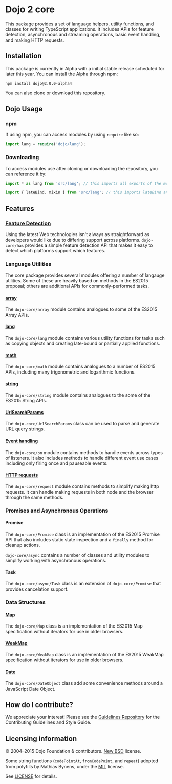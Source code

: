 # Dojo 2 core

This package provides a set of language helpers, utility functions, and classes for writing TypeScript applications.
It includes APIs for feature detection, asynchronous and streaming operations, basic event handling,
and making HTTP requests.

## Installation

This package is currently in Alpha with a initial stable release scheduled for later this year. You can install the Alpha
through npm:

```
npm install dojo@2.0.0-alpha4
```

You can also clone or download this repository.

## Dojo Usage

### npm

If using npm, you can access modules by using ```require``` like so:

```ts
import lang = require('dojo/lang');
```

### Downloading

To access modules use after cloning or downloading the repository, you can reference it by:

```ts
import * as lang from 'src/lang'; // this imports all exports of the module as the object lang

import { lateBind, mixin } from 'src/lang'; // this imports lateBind and mixin from the module
```

## Features

### [Feature Detection](docs/has.md)

Using the latest Web technologies isn't always as straightforward as developers would like due to differing support
across platforms. `dojo-core/has` provides a simple feature detection API that makes it easy to detect which platforms
support which features.

### Language Utilities

The core package provides several modules offering a number of langauge utilities.  Some of these are heavily based
on methods in the ES2015 proposal; others are additional APIs for commonly-performed tasks.

#### [array](docs/array.md)

The `dojo-core/array` module contains analogues to some of the ES2015 Array APIs.

#### [lang](docs/lang.md)

The `dojo-core/lang` module contains various utility functions for tasks such as copying objects and creating late-bound
or partially applied functions.

#### [math](docs/math.md)

The `dojo-core/math` module contains analogues to a number of ES2015 APIs, including many trigonometric and logarithmic
functions.

#### [string](docs/string.md)

The `dojo-core/string` module contains analogues to the some of the ES2015 String APIs.

#### [UrlSearchParams](docs/UrlSearchParams.md)

The `dojo-core/UrlSearchParams` class can be used to parse and generate URL query strings.

#### [Event handling](docs/events.md)

The `dojo-core/on` module contains methods to handle events across types of listeners.  It also includes methods to handle different event use cases including only firing
once and pauseable events.

#### [HTTP requests](docs/requests.md)

The `dojo-core/request` module contains methods to simplify making http requests. It can handle
making requests in both node and the browser through the same methods.

### Promises and Asynchronous Operations

#### Promise

The `dojo-core/Promise` class is an implementation of the ES2015 Promise API that also includes static state inspection
and a `finally` method for cleanup actions.

`dojo-core/async` contains a number of classes and utility modules to simplify working with asynchronous operations.

#### Task

The `dojo-core/async/Task` class is an extension of `dojo-core/Promise` that provides cancelation support.

### Data Structures

#### [Map](docs/Map.md)

The `dojo-core/Map` class is an implementation of the ES2015 Map specification
without iterators for use in older browsers.

#### [WeakMap](docs/WeakMap.md)

The `dojo-core/WeakMap` class is an implementation of the ES2015 WeakMap specification
without iterators for use in older browsers.

#### [Date](docs/DateObject.md)

The `dojo-core/DateObject` class add some convenience methods around a JavaScript Date Object.

## How do I contribute?

We appreciate your interest!  Please see the [Guidelines Repository](https://github.com/dojo/guidelines#readme) for the
Contributing Guidelines and Style Guide.

## Licensing information

© 2004–2015 Dojo Foundation & contributors. [New BSD](http://opensource.org/licenses/BSD-3-Clause) license.

Some string functions (`codePointAt`, `fromCodePoint`, and `repeat`) adopted from polyfills by Mathias Bynens,
under the [MIT](http://opensource.org/licenses/MIT) license.

See [LICENSE](LICENSE) for details.
